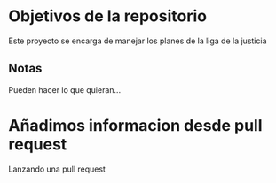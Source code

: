 # Objetivos de la repositorio

Este proyecto se encarga de manejar los planes de la liga de la justicia


## Notas
Pueden hacer lo que quieran...

# Añadimos informacion desde pull request

Lanzando una pull request
